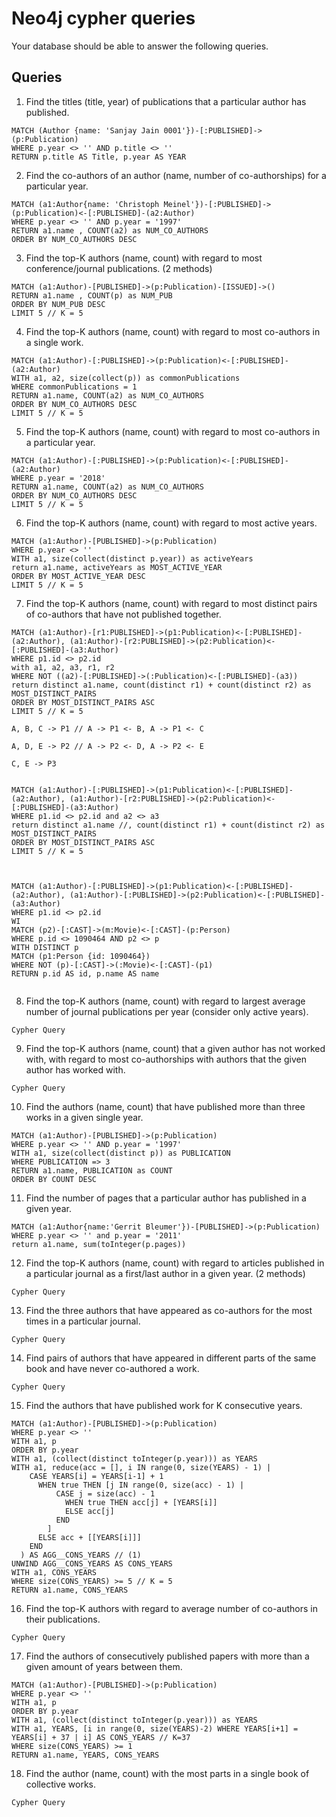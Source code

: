 # Neo4j cypher queries

Your database should be able to answer the following queries.

## Queries

1.  Find the titles (title, year) of publications that a particular author has published.
```
MATCH (Author {name: 'Sanjay Jain 0001'})-[:PUBLISHED]->(p:Publication)
WHERE p.year <> '' AND p.title <> ''
RETURN p.title AS Title, p.year AS YEAR
```

2.  Find the co-authors of an author (name, number of co-authorships) for a particular year.
```
MATCH (a1:Author{name: 'Christoph Meinel'})-[:PUBLISHED]->(p:Publication)<-[:PUBLISHED]-(a2:Author)
WHERE p.year <> '' AND p.year = '1997'
RETURN a1.name , COUNT(a2) as NUM_CO_AUTHORS
ORDER BY NUM_CO_AUTHORS DESC
```

3.  Find the top-K authors (name, count) with regard to most conference/journal publications. (2 methods)
```
MATCH (a1:Author)-[PUBLISHED]->(p:Publication)-[ISSUED]->()
RETURN a1.name , COUNT(p) as NUM_PUB
ORDER BY NUM_PUB DESC
LIMIT 5 // K = 5
```

4.  Find the top-K authors (name, count) with regard to most co-authors in a single work.
```
MATCH (a1:Author)-[:PUBLISHED]->(p:Publication)<-[:PUBLISHED]-(a2:Author)
WITH a1, a2, size(collect(p)) as commonPublications
WHERE commonPublications = 1
RETURN a1.name, COUNT(a2) as NUM_CO_AUTHORS
ORDER BY NUM_CO_AUTHORS DESC
LIMIT 5 // K = 5
```

5.  Find the top-K authors (name, count) with regard to most co-authors in a particular year.
```
MATCH (a1:Author)-[:PUBLISHED]->(p:Publication)<-[:PUBLISHED]-(a2:Author)
WHERE p.year = '2018'
RETURN a1.name, COUNT(a2) as NUM_CO_AUTHORS
ORDER BY NUM_CO_AUTHORS DESC
LIMIT 5 // K = 5
```

6.  Find the top-K authors (name, count) with regard to most active years.
```
MATCH (a1:Author)-[PUBLISHED]->(p:Publication)
WHERE p.year <> ''
WITH a1, size(collect(distinct p.year)) as activeYears
return a1.name, activeYears as MOST_ACTIVE_YEAR
ORDER BY MOST_ACTIVE_YEAR DESC
LIMIT 5 // K = 5
```

7.  Find the top-K authors (name, count) with regard to most distinct pairs of co-authors that have not published together.
```
MATCH (a1:Author)-[r1:PUBLISHED]->(p1:Publication)<-[:PUBLISHED]-(a2:Author), (a1:Author)-[r2:PUBLISHED]->(p2:Publication)<-[:PUBLISHED]-(a3:Author)
WHERE p1.id <> p2.id 
with a1, a2, a3, r1, r2
WHERE NOT ((a2)-[:PUBLISHED]->(:Publication)<-[:PUBLISHED]-(a3))
return distinct a1.name, count(distinct r1) + count(distinct r2) as MOST_DISTINCT_PAIRS
ORDER BY MOST_DISTINCT_PAIRS ASC
LIMIT 5 // K = 5

A, B, C -> P1 // A -> P1 <- B, A -> P1 <- C

A, D, E -> P2 // A -> P2 <- D, A -> P2 <- E

C, E -> P3


MATCH (a1:Author)-[:PUBLISHED]->(p1:Publication)<-[:PUBLISHED]-(a2:Author), (a1:Author)-[r2:PUBLISHED]->(p2:Publication)<-[:PUBLISHED]-(a3:Author)
WHERE p1.id <> p2.id and a2 <> a3
return distinct a1.name //, count(distinct r1) + count(distinct r2) as MOST_DISTINCT_PAIRS
ORDER BY MOST_DISTINCT_PAIRS ASC
LIMIT 5 // K = 5



MATCH (a1:Author)-[:PUBLISHED]->(p1:Publication)<-[:PUBLISHED]-(a2:Author), (a1:Author)-[:PUBLISHED]->(p2:Publication)<-[:PUBLISHED]-(a3:Author)
WHERE p1.id <> p2.id
WI
MATCH (p2)-[:CAST]->(m:Movie)<-[:CAST]-(p:Person)
WHERE p.id <> 1090464 AND p2 <> p
WITH DISTINCT p
MATCH (p1:Person {id: 1090464})
WHERE NOT (p)-[:CAST]->(:Movie)<-[:CAST]-(p1)
RETURN p.id AS id, p.name AS name


```

8.  Find the top-K authors (name, count) with regard to largest average number of journal publications per year (consider only active years).
```
Cypher Query
```

9.  Find the top-K authors (name, count) that a given author has not worked with, with regard to most co-authorships with authors that the given author has worked with.
```
Cypher Query
```

10.  Find the authors (name, count) that have published more than three works in a given single year.
```
MATCH (a1:Author)-[PUBLISHED]->(p:Publication)
WHERE p.year <> '' AND p.year = '1997'
WITH a1, size(collect(distinct p)) as PUBLICATION
WHERE PUBLICATION => 3
RETURN a1.name, PUBLICATION as COUNT
ORDER BY COUNT DESC
```

11.  Find the number of pages that a particular author has published in a given year.
```
MATCH (a1:Author{name:'Gerrit Bleumer'})-[PUBLISHED]->(p:Publication)
WHERE p.year <> '' and p.year = '2011'
return a1.name, sum(toInteger(p.pages))
```

12.  Find the top-K authors (name, count) with regard to articles published in a particular journal as a first/last author in a given year. (2 methods)
```
Cypher Query
```

13.  Find the three authors that have appeared as co-authors for the most times in a particular journal.
```
Cypher Query
```

14.  Find pairs of authors that have appeared in different parts of the same book and have never co-authored a work.
```
Cypher Query
```

15.  Find the authors that have published work for K consecutive years.
```
MATCH (a1:Author)-[PUBLISHED]->(p:Publication)
WHERE p.year <> ''
WITH a1, p
ORDER BY p.year
WITH a1, (collect(distinct toInteger(p.year))) as YEARS
WITH a1, reduce(acc = [], i IN range(0, size(YEARS) - 1) | 
    CASE YEARS[i] = YEARS[i-1] + 1
      WHEN true THEN [j IN range(0, size(acc) - 1) |
          CASE j = size(acc) - 1
            WHEN true THEN acc[j] + [YEARS[i]]
            ELSE acc[j]
          END
        ]
      ELSE acc + [[YEARS[i]]]
    END
  ) AS AGG__CONS_YEARS // (1)
UNWIND AGG__CONS_YEARS AS CONS_YEARS
WITH a1, CONS_YEARS
WHERE size(CONS_YEARS) >= 5 // K = 5
RETURN a1.name, CONS_YEARS
```

16.  Find the top-K authors with regard to average number of co-authors in their publications.
```
Cypher Query
```

17.  Find the authors of consecutively published papers with more than a given amount of years between them.
```
MATCH (a1:Author)-[PUBLISHED]->(p:Publication)
WHERE p.year <> ''
WITH a1, p
ORDER BY p.year
WITH a1, (collect(distinct toInteger(p.year))) as YEARS
WITH a1, YEARS, [i in range(0, size(YEARS)-2) WHERE YEARS[i+1] = YEARS[i] + 37 | i] AS CONS_YEARS // K=37
WHERE size(CONS_YEARS) >= 1
RETURN a1.name, YEARS, CONS_YEARS
```

18.  Find the author (name, count) with the most parts in a single book of collective works.
```
Cypher Query
```
